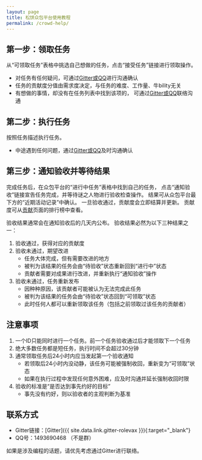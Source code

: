 ```yaml
---
layout: page
title: 松饼众包平台使用教程
permalink: /crowd-help/
---
```


## 第一步：领取任务

从“可领取任务”表格中挑选自己想做的任务，点击“接受任务”链接进行领取操作。

- 对任务有任何疑问，可通过[Gitter或QQ](#contact)进行沟通确认
- 任务的贡献度分值由需求度决定，与任务的难度、工作量、牛bility无关
- 有想做的事情，却没有在任务列表中找到该项的，
  可通过[Gitter或QQ](#contact)联络沟通

## 第二步：执行任务

按照任务描述执行任务。

- 中途遇到任何问题，通过[Gitter或QQ](#contact)及时沟通确认

## 第三步：通知验收并等待结果

完成任务后，在众包平台的“进行中任务”表格中找到自己的任务，
点击“通知验收”链接宣告任务完成，并等待谜之人物进行验收检查操作。
结果可从众包平台最下方的“近期活动记录”中确认。
一旦验收通过，贡献度会立即结算并更新。
贡献度可从[贡献](/contribute/)页面的排行榜中查看。

验收结果通常会在通知验收后的几天内公布。
验收结果必然为以下三种结果之一：

1. 验收通过，获得对应的贡献度
2. 验收未通过，期望改进
    - 任务大体完成，但有需要改进的地方
    - 被判为该结果的任务会由“待验收”状态重新回到“进行中”状态
    - 贡献者需要对成果进行改进，并重新执行“通知验收”操作
3. 验收未通过，任务重新发布
    - 因种种原因，该贡献者可能被认为无法完成此任务
    - 被判为该结果的任务会由“待验收”状态回到“可领取”状态
    - 此时任何人都可以重新领取该任务（包括之前领取过该任务的贡献者）

## 注意事项

1. 一个ID只能同时进行一个任务。前一个任务验收通过后才能领取下一个任务
2. 绝大多数任务都是短任务，执行时间不会超过30分钟
3. 通常领取任务后24小时内应当发起第一个验收通知
    - 若领取后24小时内没动静，该任务可能被强制收回，重新变为“可领取”状态
    - 如果在执行过程中发现任何意外困难，应及时沟通并延长强制收回时限
4. 验收的标准是“是否达到事先约好的目标”
    - 事先没有约好，则以验收者的主观判断为基准

## <a name="contact"></a>联系方式

- Gitter链接：[Gitter]({{ site.data.link.gitter-rolevax }}){:target="_blank"}
- QQ号：1493690468 （不是群）

如果是涉及编程的话题，请优先考虑通过Gitter进行联络。

